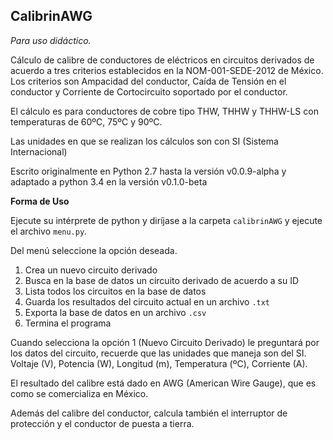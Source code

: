 ## CalibrinAWG

*Para uso didáctico.* 

Cálculo de calibre de conductores de eléctricos en circuitos derivados de 
acuerdo a tres criterios establecidos en la NOM-001-SEDE-2012 de México. Los
criterios son Ampacidad del conductor, Caída de Tensión en el conductor y 
Corriente de Cortocircuito soportado por el conductor.

El cálculo es para conductores de cobre tipo THW, THHW y THHW-LS con 
temperaturas de 60ºC, 75ºC y 90ºC.

Las unidades en que se realizan los cálculos son con SI (Sistema Internacional)

Escrito originalmente en Python 2.7 hasta la versión v0.0.9-alpha y adaptado 
a python 3.4 en la versión v0.1.0-beta

**Forma de Uso**

Ejecute su intérprete de python y diríjase a la carpeta `calibrinAWG` y ejecute
el archivo `menu.py`.

Del menú seleccione la opción deseada.

1. Crea un nuevo circuito derivado
2. Busca en la base de datos un circuito derivado de acuerdo a su ID
3. Lista todos los circuitos en la base de datos
4. Guarda los resultados del circuito actual en un archivo `.txt`
5. Exporta la base de datos en un archivo `.csv`
6. Termina el programa

Cuando selecciona la opción 1 (Nuevo Circuito Derivado) le preguntará por los
datos del circuito, recuerde que las unidades que maneja son del SI.
Voltaje (V), Potencia (W), Longitud (m), Temperatura (ºC), Corriente (A).

El resultado del calibre está dado en AWG (American Wire Gauge), que es como se
comercializa en México.

Además del calibre del conductor, calcula también el interruptor de protección
y el conductor de puesta a tierra.
